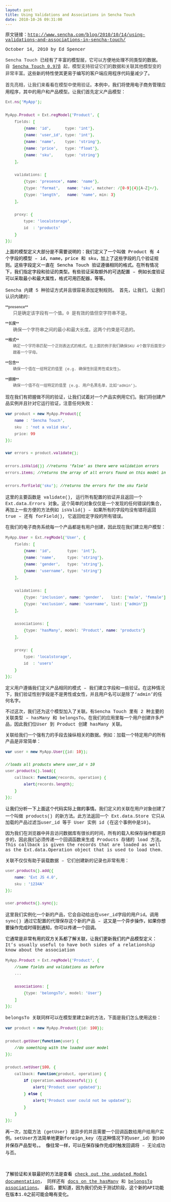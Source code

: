 ```yaml
---
layout: post
title: Using Validations and Associations in Sencha Touch
date: 2010-10-26 09:31:00
---
```

<span style="font-family: Courier;">原文链接：</span>[<span style="font-family: Courier;">http://www.sencha.com/blog/2010/10/14/using-validations-and-associations-in-sencha-touch/</span>](http://www.sencha.com/blog/2010/10/14/using-validations-and-associations-in-sencha-touch/)

<span style="font-family: Courier;">October 14, 2010 by Ed Spencer</span>

<span style="line-height: 20px; color: #333333; font-family: Courier;">Sencha Touch&nbsp;</span><span style="font-family: Courier;">已经有了丰富的模型层，它可以方便地处理不同类型的数据。</span><span style="line-height: 20px; color: #333333; font-family: Courier;">自&nbsp;[<span style="font-family: Courier;">Sencha Touch 0.97β</span>](http://www.sencha.com/products/touch/)&nbsp;</span><span style="line-height: 20px; color: #333333; font-family: Courier;">起，模型支持验证它们的数据和关联其他模型变的非常丰</span><span style="line-height: 20px; color: #333333; font-family: Courier;">富。</span><span style="font-family: Courier;">这些新的特性使其更易于编写的</span><span style="font-family: Courier;">客户端应用程序</span><span style="font-family: Courier;">代码量减少了。</span>

<div style="padding: 0px; margin: 0px;" class="entry">

<span style="color: #333333; font-family: Courier;" face="Courier" color="#333333"><span style="line-height: 20px; font-family: Courier;">首先亮相，让我们来看看在模型中</span></span><span style="line-height: 20px; color: #333333; font-family: Courier;">使用</span><span style="color: #333333; font-family: Courier;" face="Courier" color="#333333"><span style="line-height: 20px; font-family: Courier;">验证。</span></span><span>本例中，我们将使用电子商务管理应用程序，其中的用户和产品模型。让我们首先定义产品模型：</span>

<div style="color: #555555; font-family: Helvetica, Arial, Verdana, Geneva, sans-serif; font-size: 12px; line-height: 20px; padding: 0px; margin: 0px;" class="wp_syntax">
<div style="padding: 0px; margin: 0px;" class="code">
<pre class="javascript"><span style="font-family: Courier;">Ext.</span><span style="color: #660066; font-family: Courier;">ns</span><span style="color: #009900; font-family: Courier;">(</span><span style="color: #3366cc; font-family: Courier;">'MyApp'</span><span style="color: #009900; font-family: Courier;">)</span><span style="color: #339933; font-family: Courier;">;</span><span style="font-family: Courier;">
&nbsp;
MyApp.</span><span style="color: #660066; font-family: Courier;">Product</span> <span style="color: #339933; font-family: Courier;">=</span><span style="font-family: Courier;"> Ext.</span><span style="color: #660066; font-family: Courier;">regModel</span><span style="color: #009900; font-family: Courier;">(</span><span style="color: #3366cc; font-family: Courier;">'Product'</span><span style="color: #339933; font-family: Courier;">,</span> <span style="color: #009900; font-family: Courier;">{</span><span style="font-family: Courier;">
    fields</span><span style="color: #339933; font-family: Courier;">:</span> <span style="color: #009900; font-family: Courier;">[</span>
        <span style="color: #009900; font-family: Courier;">{</span><span style="color: #000066; font-family: Courier;">name</span><span style="color: #339933; font-family: Courier;">:</span> <span style="color: #3366cc; font-family: Courier;">'id'</span><span style="color: #339933; font-family: Courier;">,</span><span style="font-family: Courier;">      type</span><span style="color: #339933; font-family: Courier;">:</span> <span style="color: #3366cc; font-family: Courier;">'int'</span><span style="color: #009900; font-family: Courier;">}</span><span style="color: #339933; font-family: Courier;">,</span>
        <span style="color: #009900; font-family: Courier;">{</span><span style="color: #000066; font-family: Courier;">name</span><span style="color: #339933; font-family: Courier;">:</span> <span style="color: #3366cc; font-family: Courier;">'user_id'</span><span style="color: #339933; font-family: Courier;">,</span><span style="font-family: Courier;"> type</span><span style="color: #339933; font-family: Courier;">:</span> <span style="color: #3366cc; font-family: Courier;">'int'</span><span style="color: #009900; font-family: Courier;">}</span><span style="color: #339933; font-family: Courier;">,</span>
        <span style="color: #009900; font-family: Courier;">{</span><span style="color: #000066; font-family: Courier;">name</span><span style="color: #339933; font-family: Courier;">:</span> <span style="color: #3366cc; font-family: Courier;">'name'</span><span style="color: #339933; font-family: Courier;">,</span><span style="font-family: Courier;">    type</span><span style="color: #339933; font-family: Courier;">:</span> <span style="color: #3366cc; font-family: Courier;">'string'</span><span style="color: #009900; font-family: Courier;">}</span><span style="color: #339933; font-family: Courier;">,</span>
        <span style="color: #009900; font-family: Courier;">{</span><span style="color: #000066; font-family: Courier;">name</span><span style="color: #339933; font-family: Courier;">:</span> <span style="color: #3366cc; font-family: Courier;">'price'</span><span style="color: #339933; font-family: Courier;">,</span><span style="font-family: Courier;">   type</span><span style="color: #339933; font-family: Courier;">:</span> <span style="color: #3366cc; font-family: Courier;">'float'</span><span style="color: #009900; font-family: Courier;">}</span><span style="color: #339933; font-family: Courier;">,</span>
        <span style="color: #009900; font-family: Courier;">{</span><span style="color: #000066; font-family: Courier;">name</span><span style="color: #339933; font-family: Courier;">:</span> <span style="color: #3366cc; font-family: Courier;">'sku'</span><span style="color: #339933; font-family: Courier;">,</span><span style="font-family: Courier;">     type</span><span style="color: #339933; font-family: Courier;">:</span> <span style="color: #3366cc; font-family: Courier;">'string'</span><span style="color: #009900; font-family: Courier;">}</span>
    <span style="color: #009900; font-family: Courier;">]</span><span style="color: #339933; font-family: Courier;">,</span><span style="font-family: Courier;">
&nbsp;
    validations</span><span style="color: #339933; font-family: Courier;">:</span> <span style="color: #009900; font-family: Courier;">[</span>
        <span style="color: #009900; font-family: Courier;">{</span><span style="font-family: Courier;">type</span><span style="color: #339933; font-family: Courier;">:</span> <span style="color: #3366cc; font-family: Courier;">'presence'</span><span style="color: #339933; font-family: Courier;">,</span> <span style="color: #000066; font-family: Courier;">name</span><span style="color: #339933; font-family: Courier;">:</span> <span style="color: #3366cc; font-family: Courier;">'name'</span><span style="color: #009900; font-family: Courier;">}</span><span style="color: #339933; font-family: Courier;">,</span>
        <span style="color: #009900; font-family: Courier;">{</span><span style="font-family: Courier;">type</span><span style="color: #339933; font-family: Courier;">:</span> <span style="color: #3366cc; font-family: Courier;">'format'</span><span style="color: #339933; font-family: Courier;">,</span>   <span style="color: #000066; font-family: Courier;">name</span><span style="color: #339933; font-family: Courier;">:</span> <span style="color: #3366cc; font-family: Courier;">'sku'</span><span style="color: #339933; font-family: Courier;">,</span><span style="font-family: Courier;"> matcher</span><span style="color: #339933; font-family: Courier;">:</span> <span style="color: #339933; font-family: Courier;">/</span><span style="color: #009900; font-family: Courier;">[</span><span style="color: #cc0000; font-family: Courier;">0</span><span style="color: #339933; font-family: Courier;">-</span><span style="color: #cc0000; font-family: Courier;">9</span><span style="color: #009900; font-family: Courier;">]</span><span style="color: #009900; font-family: Courier;">{</span><span style="color: #cc0000; font-family: Courier;">4</span><span style="color: #009900; font-family: Courier;">}</span><span style="color: #009900; font-family: Courier;">[</span><span style="font-family: Courier;">A</span><span style="color: #339933; font-family: Courier;">-</span><span style="font-family: Courier;">Z</span><span style="color: #009900; font-family: Courier;">]</span><span style="color: #339933; font-family: Courier;">+/</span><span style="color: #009900; font-family: Courier;">}</span><span style="color: #339933; font-family: Courier;">,</span>
        <span style="color: #009900; font-family: Courier;">{</span><span style="font-family: Courier;">type</span><span style="color: #339933; font-family: Courier;">:</span> <span style="color: #3366cc; font-family: Courier;">'length'</span><span style="color: #339933; font-family: Courier;">,</span>   <span style="color: #000066; font-family: Courier;">name</span><span style="color: #339933; font-family: Courier;">:</span> <span style="color: #3366cc; font-family: Courier;">'name'</span><span style="color: #339933; font-family: Courier;">,</span><span style="font-family: Courier;"> min</span><span style="color: #339933; font-family: Courier;">:</span> <span style="color: #cc0000; font-family: Courier;">3</span><span style="color: #009900; font-family: Courier;">}</span>
    <span style="color: #009900; font-family: Courier;">]</span><span style="color: #339933; font-family: Courier;">,</span><span style="font-family: Courier;">
&nbsp;
    proxy</span><span style="color: #339933; font-family: Courier;">:</span> <span style="color: #009900; font-family: Courier;">{</span><span style="font-family: Courier;">
        type</span><span style="color: #339933; font-family: Courier;">:</span> <span style="color: #3366cc; font-family: Courier;">'localstorage'</span><span style="color: #339933; font-family: Courier;">,</span><span style="font-family: Courier;">
        id  </span><span style="color: #339933; font-family: Courier;">:</span> <span style="color: #3366cc; font-family: Courier;">'products'</span>
    <span style="color: #009900; font-family: Courier;">}</span>
<span style="color: #009900; font-family: Courier;">}</span><span style="color: #009900; font-family: Courier;">)</span><span style="color: #339933; font-family: Courier;">;</span></pre>
</div>
</div>

<span style="color: #000000; font-family: verdana, 'courier new'; line-height: 21px; font-size: 14px;"><span style="font-family: Courier;">上面的模型定义大部分是不需要说明的：我们定义了一个叫做 Product 有 4 个字段的模型 – id，name，price 和 sku，加上了这些字段的几个验证规则。这些字段定义一直在&nbsp;</span><span style="font-family: Courier;">Sencha Touch&nbsp;</span><span style="font-family: Courier;">验证遵循相同的格式。在所有情况下</span><span style="color: #000000; font-family: Courier; line-height: 21px;">，我们指定字段和验证的类型。有些验证采取额外的</span><span style="color: #000000; font-family: Courier; line-height: 21px;">可选配置</span><span style="color: #000000; font-family: Courier; line-height: 21px;"> – 例如长度验证可以采取最小和最大属性，格式可用匹配器，等等。</span></span>

<span style="font-family: Courier;">Sencha&nbsp;内建&nbsp;5 种验证方式并且很容易添加定制规则。 首先，让我们, 让我们认识内建的:</span>

<dl style="margin-top: 0px; margin-right: 0px; margin-bottom: 1em; margin-left: 0px; padding: 0px;"><dt style="font-weight: bold !important; color: #555555; font-family: Helvetica, Arial, Verdana, Geneva, sans-serif; font-size: 12px; line-height: 20px; padding: 0px; margin: 0px;">**presence**</dt><dd style="margin-top: 0px; margin-right: 0px; margin-bottom: 12px; margin-left: 24px; padding: 0px;"><span style="color: #555555; font-family: Courier;" face="Courier" color="#555555"><span style="line-height: 20px;">只是确定该字段有一个值。</span></span><span style="font-family: Courier; line-height: 20px; color: #555555;">0 是有效的值但空字符串不是。</span></dd><dt style="font-weight: bold !important; color: #555555; font-family: Helvetica, Arial, Verdana, Geneva, sans-serif; font-size: 12px; line-height: 20px; padding: 0px; margin: 0px;">**长度**</dt><dd style="margin-top: 0px; margin-right: 0px; margin-bottom: 12px; margin-left: 24px; padding: 0px;"><span style="color: #555555; font-family: Courier;" face="Courier" color="#555555"><span style="line-height: 20px;">确保一个字符串之间的最小和最大长度。这两个约束是可选的。</span></span></dd><dt style="font-weight: bold !important; color: #555555; font-family: Helvetica, Arial, Verdana, Geneva, sans-serif; font-size: 12px; line-height: 20px; padding: 0px; margin: 0px;">**格式**</dt><dd style="margin-top: 0px; margin-right: 0px; margin-bottom: 12px; margin-left: 24px; color: #555555; font-family: Helvetica, Arial, Verdana, Geneva, sans-serif; font-size: 12px; line-height: 20px; padding: 0px;"><span style="font-family: Courier;">确定一个字符串匹配一个正则表达式的格式。在上面的例子我们确保SKU 4个数字后面至少跟着一个字母。</span></dd><dt style="font-weight: bold !important; color: #555555; font-family: Helvetica, Arial, Verdana, Geneva, sans-serif; font-size: 12px; line-height: 20px; padding: 0px; margin: 0px;">**包含**</dt><dd style="margin-top: 0px; margin-right: 0px; margin-bottom: 12px; margin-left: 24px; color: #555555; font-family: Helvetica, Arial, Verdana, Geneva, sans-serif; font-size: 12px; line-height: 20px; padding: 0px;"><span style="font-family: Courier;">确保一个值在一组特定的值里 (e.g. 确保性别是男性或女性)。</span></dd><dt style="font-weight: bold !important; color: #555555; font-family: Helvetica, Arial, Verdana, Geneva, sans-serif; font-size: 12px; line-height: 20px; padding: 0px; margin: 0px;">**排除**</dt><dd style="margin-top: 0px; margin-right: 0px; margin-bottom: 12px; margin-left: 24px; color: #555555; font-family: Helvetica, Arial, Verdana, Geneva, sans-serif; font-size: 12px; line-height: 20px; padding: 0px;"><span style="font-family: Courier;">确保一个值不在一组特定的值里 (e.g. 用户名黑名单，比如‘admin’)。</span></dd></dl>

<span style="font-family: Courier;">现在我们有把握做不同的验证，让我们试着对一个产品实例用它们。我们将创建产品实例并且针对它运行验证，注意任何失败：</span>

<div style="color: #555555; font-family: Helvetica, Arial, Verdana, Geneva, sans-serif; font-size: 12px; line-height: 20px; padding: 0px; margin: 0px;" class="wp_syntax">
<div style="padding: 0px; margin: 0px;" class="code">
<pre class="javascript"><span style="color: #003366; font-weight: bold; font-family: Courier;">var</span><span style="font-family: Courier;"> product </span><span style="color: #339933; font-family: Courier;">=</span> <span style="color: #003366; font-weight: bold; font-family: Courier;">new</span><span style="font-family: Courier;"> MyApp.</span><span style="color: #660066; font-family: Courier;">Product</span><span style="color: #009900; font-family: Courier;">(</span><span style="color: #009900; font-family: Courier;">{</span>
    <span style="color: #000066; font-family: Courier;">name</span> <span style="color: #339933; font-family: Courier;">:</span> <span style="color: #3366cc; font-family: Courier;">'Sencha Touch'</span><span style="color: #339933; font-family: Courier;">,</span><span style="font-family: Courier;">
    sku  </span><span style="color: #339933; font-family: Courier;">:</span> <span style="color: #3366cc; font-family: Courier;">'not a valid sku'</span><span style="color: #339933; font-family: Courier;">,</span><span style="font-family: Courier;">
    price</span><span style="color: #339933; font-family: Courier;">:</span> <span style="color: #cc0000; font-family: Courier;">99</span>
<span style="color: #009900; font-family: Courier;">}</span><span style="color: #009900; font-family: Courier;">)</span><span style="color: #339933; font-family: Courier;">;</span>
&nbsp;
<span style="color: #003366; font-weight: bold; font-family: Courier;">var</span><span style="font-family: Courier;"> errors </span><span style="color: #339933; font-family: Courier;">=</span><span style="font-family: Courier;"> product.</span><span style="color: #660066; font-family: Courier;">validate</span><span style="color: #009900; font-family: Courier;">(</span><span style="color: #009900; font-family: Courier;">)</span><span style="color: #339933; font-family: Courier;">;</span><span style="font-family: Courier;">
&nbsp;
errors.</span><span style="color: #660066; font-family: Courier;">isValid</span><span style="color: #009900; font-family: Courier;">(</span><span style="color: #009900; font-family: Courier;">)</span><span style="color: #009900; font-family: Courier;">)</span> <span style="color: #006600; font-style: italic; font-family: Courier;">//returns 'false' as there were validation errors</span><span style="font-family: Courier;">
errors.</span><span style="color: #660066; font-family: Courier;">items</span><span style="color: #339933; font-family: Courier;">;</span> <span style="color: #006600; font-style: italic; font-family: Courier;">//returns the array of all errors found on this model instance</span><span style="font-family: Courier;">
&nbsp;
errors.</span><span style="color: #660066; font-family: Courier;">forField</span><span style="color: #009900; font-family: Courier;">(</span><span style="color: #3366cc; font-family: Courier;">'sku'</span><span style="color: #009900; font-family: Courier;">)</span><span style="color: #339933; font-family: Courier;">;</span> <span style="color: #006600; font-style: italic; font-family: Courier;">//returns the errors for the sku field</span></pre>
</div>
</div>

<span style="font-family: Courier;">这里的主要函数是 validate(), 运行所有配置的验证并且返回一个 Ext.data.Errors 对象。这个简单的对象仅仅是一个发现的任何错误的集合，再加上一些方便的方法例如 isValid() – 如果所有的字段均没有错将返回 true – 还有 forField(), 它返回给定字段的所有错误。</span>

<span style="font-family: Courier;">在我们的电子商务系统每一个产品都是有用户创建，因此现在我们建立用户模型：</span>

<div style="color: #555555; font-family: Helvetica, Arial, Verdana, Geneva, sans-serif; font-size: 12px; line-height: 20px; padding: 0px; margin: 0px;" class="wp_syntax">
<div style="padding: 0px; margin: 0px;" class="code">
<pre class="javascript"><span style="font-family: Courier;">MyApp.</span><span style="color: #660066; font-family: Courier;">User</span> <span style="color: #339933; font-family: Courier;">=</span><span style="font-family: Courier;"> Ext.</span><span style="color: #660066; font-family: Courier;">regModel</span><span style="color: #009900; font-family: Courier;">(</span><span style="color: #3366cc; font-family: Courier;">'User'</span><span style="color: #339933; font-family: Courier;">,</span> <span style="color: #009900; font-family: Courier;">{</span><span style="font-family: Courier;">
    fields</span><span style="color: #339933; font-family: Courier;">:</span> <span style="color: #009900; font-family: Courier;">[</span>
        <span style="color: #009900; font-family: Courier;">{</span><span style="color: #000066; font-family: Courier;">name</span><span style="color: #339933; font-family: Courier;">:</span> <span style="color: #3366cc; font-family: Courier;">'id'</span><span style="color: #339933; font-family: Courier;">,</span><span style="font-family: Courier;">       type</span><span style="color: #339933; font-family: Courier;">:</span> <span style="color: #3366cc; font-family: Courier;">'int'</span><span style="color: #009900; font-family: Courier;">}</span><span style="color: #339933; font-family: Courier;">,</span>
        <span style="color: #009900; font-family: Courier;">{</span><span style="color: #000066; font-family: Courier;">name</span><span style="color: #339933; font-family: Courier;">:</span> <span style="color: #3366cc; font-family: Courier;">'name'</span><span style="color: #339933; font-family: Courier;">,</span><span id="aeaoofnhgocdbnbeljkmbjdmhbcokfdb-mousedown" style="font-family: Courier;">     type</span><span style="color: #339933; font-family: Courier;">:</span> <span style="color: #3366cc; font-family: Courier;">'string'</span><span style="color: #009900; font-family: Courier;">}</span><span style="color: #339933; font-family: Courier;">,</span>
        <span style="color: #009900; font-family: Courier;">{</span><span style="color: #000066; font-family: Courier;">name</span><span style="color: #339933; font-family: Courier;">:</span> <span style="color: #3366cc; font-family: Courier;">'gender'</span><span style="color: #339933; font-family: Courier;">,</span><span style="font-family: Courier;">   type</span><span style="color: #339933; font-family: Courier;">:</span> <span style="color: #3366cc; font-family: Courier;">'string'</span><span style="color: #009900; font-family: Courier;">}</span><span style="color: #339933; font-family: Courier;">,</span>
        <span style="color: #009900; font-family: Courier;">{</span><span style="color: #000066; font-family: Courier;">name</span><span style="color: #339933; font-family: Courier;">:</span> <span style="color: #3366cc; font-family: Courier;">'username'</span><span style="color: #339933; font-family: Courier;">,</span><span style="font-family: Courier;"> type</span><span style="color: #339933; font-family: Courier;">:</span> <span style="color: #3366cc; font-family: Courier;">'string'</span><span style="color: #009900; font-family: Courier;">}</span>
    <span style="color: #009900; font-family: Courier;">]</span><span style="color: #339933; font-family: Courier;">,</span><span style="font-family: Courier;">
&nbsp;
    validations</span><span style="color: #339933; font-family: Courier;">:</span> <span style="color: #009900; font-family: Courier;">[</span>
        <span style="color: #009900; font-family: Courier;">{</span><span style="font-family: Courier;">type</span><span style="color: #339933; font-family: Courier;">:</span> <span style="color: #3366cc; font-family: Courier;">'inclusion'</span><span style="color: #339933; font-family: Courier;">,</span> <span style="color: #000066; font-family: Courier;">name</span><span style="color: #339933; font-family: Courier;">:</span> <span style="color: #3366cc; font-family: Courier;">'gender'</span><span style="color: #339933; font-family: Courier;">,</span><span style="font-family: Courier;">   list</span><span style="color: #339933; font-family: Courier;">:</span> <span style="color: #009900; font-family: Courier;">[</span><span style="color: #3366cc; font-family: Courier;">'male'</span><span style="color: #339933; font-family: Courier;">,</span> <span style="color: #3366cc; font-family: Courier;">'female'</span><span style="color: #009900; font-family: Courier;">]</span><span style="color: #009900; font-family: Courier;">}</span><span style="color: #339933; font-family: Courier;">,</span>
        <span style="color: #009900; font-family: Courier;">{</span><span style="font-family: Courier;">type</span><span style="color: #339933; font-family: Courier;">:</span> <span style="color: #3366cc; font-family: Courier;">'exclusion'</span><span style="color: #339933; font-family: Courier;">,</span> <span style="color: #000066; font-family: Courier;">name</span><span style="color: #339933; font-family: Courier;">:</span> <span style="color: #3366cc; font-family: Courier;">'username'</span><span style="color: #339933; font-family: Courier;">,</span><span style="font-family: Courier;"> list</span><span style="color: #339933; font-family: Courier;">:</span> <span style="color: #009900; font-family: Courier;">[</span><span style="color: #3366cc; font-family: Courier;">'admin'</span><span style="color: #009900; font-family: Courier;">]</span><span style="color: #009900; font-family: Courier;">}</span>
    <span style="color: #009900; font-family: Courier;">]</span><span style="color: #339933; font-family: Courier;">,</span><span style="font-family: Courier;">
&nbsp;
    associations</span><span style="color: #339933; font-family: Courier;">:</span> <span style="color: #009900; font-family: Courier;">[</span>
        <span style="color: #009900; font-family: Courier;">{</span><span style="font-family: Courier;">type</span><span style="color: #339933; font-family: Courier;">:</span> <span style="color: #3366cc; font-family: Courier;">'hasMany'</span><span style="color: #339933; font-family: Courier;">,</span><span style="font-family: Courier;"> model</span><span style="color: #339933; font-family: Courier;">:</span> <span style="color: #3366cc; font-family: Courier;">'Product'</span><span style="color: #339933; font-family: Courier;">,</span> <span style="color: #000066; font-family: Courier;">name</span><span style="color: #339933; font-family: Courier;">:</span> <span style="color: #3366cc; font-family: Courier;">'products'</span><span style="color: #009900; font-family: Courier;">}</span>
    <span style="color: #009900; font-family: Courier;">]</span><span style="color: #339933; font-family: Courier;">,</span><span style="font-family: Courier;">
&nbsp;
    proxy</span><span style="color: #339933; font-family: Courier;">:</span> <span style="color: #009900; font-family: Courier;">{</span><span style="font-family: Courier;">
        type</span><span style="color: #339933; font-family: Courier;">:</span> <span style="color: #3366cc; font-family: Courier;">'localstorage'</span><span style="color: #339933; font-family: Courier;">,</span><span style="font-family: Courier;">
        id  </span><span style="color: #339933; font-family: Courier;">:</span> <span style="color: #3366cc; font-family: Courier;">'users'</span>
    <span style="color: #009900; font-family: Courier;">}</span>
<span style="color: #009900; font-family: Courier;">}</span><span style="color: #009900; font-family: Courier;">)</span><span style="color: #339933; font-family: Courier;">;</span></pre>
</div>
</div>

<span style="font-family: Courier;">定义用户遵循我们定义产品相同的模式 – 我们建立字段和一些验证。在这种情况下，我们验证性别字段是不是男性或女性，并且用户名可以是除了‘admin’的任何名字。</span>

<span style="font-family: Courier;">不过这次，我们还为这个模型加入了关联。有Sencha Touch 里有 2 种主要的关联类型 – hasMany 和 belongsTo。在我们的应用里每一个用户创建许多产品，因此我们位</span><span style="font-family: Courier;">User 到 Product&nbsp;</span><span style="font-family: Courier;">创建 hasMany 关联。</span>

<span style="font-family: Courier;">关联给我们一个强有力的手段去操纵相关的数据。例如：加载一个特定用户的所有产品是非常简单：</span>

<div style="color: #555555; font-family: Helvetica, Arial, Verdana, Geneva, sans-serif; font-size: 12px; line-height: 20px; padding: 0px; margin: 0px;" class="wp_syntax">
<div style="padding: 0px; margin: 0px;" class="code">
<pre class="javascript"><span style="color: #003366; font-weight: bold; font-family: Courier;">var</span><span style="font-family: Courier;"> user </span><span style="color: #339933; font-family: Courier;">=</span> <span style="color: #003366; font-weight: bold; font-family: Courier;">new</span><span style="font-family: Courier;"> MyApp.</span><span style="color: #660066; font-family: Courier;">User</span><span style="color: #009900; font-family: Courier;">(</span><span style="color: #009900; font-family: Courier;">{</span><span style="font-family: Courier;">id</span><span style="color: #339933; font-family: Courier;">:</span> <span style="color: #cc0000; font-family: Courier;">10</span><span style="color: #009900; font-family: Courier;">}</span><span style="color: #009900; font-family: Courier;">)</span><span style="color: #339933; font-family: Courier;">;</span>
&nbsp;
<span style="color: #006600; font-style: italic; font-family: Courier;">//loads all products where user_id = 10</span><span style="font-family: Courier;">
user.</span><span style="color: #660066; font-family: Courier;">products</span><span style="color: #009900; font-family: Courier;">(</span><span style="color: #009900; font-family: Courier;">)</span><span style="font-family: Courier;">.</span><span style="color: #660066; font-family: Courier;">load</span><span style="color: #009900; font-family: Courier;">(</span><span style="color: #009900; font-family: Courier;">{</span><span style="font-family: Courier;">
    callback</span><span style="color: #339933; font-family: Courier;">:</span> <span style="color: #003366; font-weight: bold; font-family: Courier;">function</span><span style="color: #009900; font-family: Courier;">(</span><span style="font-family: Courier;">records</span><span style="color: #339933; font-family: Courier;">,</span><span style="font-family: Courier;"> operation</span><span style="color: #009900; font-family: Courier;">)</span> <span style="color: #009900; font-family: Courier;">{</span>
        <span style="color: #000066; font-family: Courier;">alert</span><span style="color: #009900; font-family: Courier;">(</span><span style="font-family: Courier;">records.</span><span style="color: #660066; font-family: Courier;">length</span><span style="color: #009900; font-family: Courier;">)</span><span style="color: #339933; font-family: Courier;">;</span>
    <span style="color: #009900; font-family: Courier;">}</span>
<span style="color: #009900; font-family: Courier;">}</span><span style="color: #009900; font-family: Courier;">)</span><span style="color: #339933; font-family: Courier;">;</span></pre>
</div>
</div>

<span style="font-family: Courier;"><span style="color: #000000; font-family: verdana, 'courier new'; line-height: 21px;">让我们分析一下上面这个代码实际上做的事情。</span></span><span style="font-family: Courier;">我们定义的关联在用户对象创建了一个叫做 products() 的新方法。此方法返回一个 Ext.data.Store 它只从加载的产品过滤当user_id 等于 User 实例 id (在这个事例中是10)。</span>

<span style="font-family: Courier;">因为我们在浏览器中并且访问数据库有很长的时间，所有的载入和保存操作都是异步的，因此我们必须传递一个回调函数来生成 Products 存储的 load 方法。This callback is given the records that are loaded as well as the Ext.data.Operation object that is used to load them.</span>

<span style="font-family: Courier;">关联不仅仅有助于装载数据 – 它们创建新的记录也非常有用：</span>

<div style="color: #555555; font-family: Helvetica, Arial, Verdana, Geneva, sans-serif; font-size: 12px; line-height: 20px; padding: 0px; margin: 0px;" class="wp_syntax">
<div style="padding: 0px; margin: 0px;" class="code">
<pre class="javascript"><span style="font-family: Courier;">user.</span><span style="color: #660066; font-family: Courier;">products</span><span style="color: #009900; font-family: Courier;">(</span><span style="color: #009900; font-family: Courier;">)</span><span style="font-family: Courier;">.</span><span style="color: #660066; font-family: Courier;">add</span><span style="color: #009900; font-family: Courier;">(</span><span style="color: #009900; font-family: Courier;">{</span>
    <span style="color: #000066; font-family: Courier;">name</span><span style="color: #339933; font-family: Courier;">:</span> <span style="color: #3366cc; font-family: Courier;">'Ext JS 4.0'</span><span style="color: #339933; font-family: Courier;">,</span><span style="font-family: Courier;">
    sku </span><span style="color: #339933; font-family: Courier;">:</span> <span style="color: #3366cc; font-family: Courier;">'1234A'</span>
<span style="color: #009900; font-family: Courier;">}</span><span style="color: #009900; font-family: Courier;">)</span><span style="color: #339933; font-family: Courier;">;</span><span style="font-family: Courier;">
&nbsp;
user.</span><span style="color: #660066; font-family: Courier;">products</span><span style="color: #009900; font-family: Courier;">(</span><span style="color: #009900; font-family: Courier;">)</span><span style="font-family: Courier;">.</span><span style="color: #660066; font-family: Courier;">sync</span><span style="color: #009900; font-family: Courier;">(</span><span style="color: #009900; font-family: Courier;">)</span><span style="color: #339933; font-family: Courier;">;</span></pre>
</div>
</div>

<span style="font-family: Courier;">这里我们实例化一个新的产品，它会自动给出在user_id字段的用户id。调用 sync() 通过它配置的代理保存这个新的产品 –&nbsp;</span><span style="color: #000000; font-family: verdana, 'courier new'; line-height: 21px;">这又是一个异步操作，</span><span style="color: #000000; font-family: verdana, 'courier new'; line-height: 21px;">如果你想要操作完成时</span><span style="color: #000000; font-family: verdana, 'courier new'; line-height: 21px;">得到通知</span><span style="color: #000000; font-family: verdana, 'courier new'; line-height: 21px;">，</span><span style="color: #000000; font-family: verdana, 'courier new'; line-height: 21px;">你可以传递一个回调。</span>

<span style="font-family: Courier;"><span style="color: #000000; font-family: verdana, 'courier new'; line-height: 21px;">它通常是非常有用的</span><span style="color: #000000; font-family: verdana, 'courier new'; line-height: 21px;">双方</span><span style="color: #000000; font-family: verdana, 'courier new'; line-height: 21px;">关系都了解关联，让我们更新我们的产品模型定义：</span></span><span style="font-family: Courier;">It’s usually useful to have both sides of a relationship know about the association</span>

<div style="color: #555555; font-family: Helvetica, Arial, Verdana, Geneva, sans-serif; font-size: 12px; line-height: 20px; padding: 0px; margin: 0px;" class="wp_syntax">
<div style="padding: 0px; margin: 0px;" class="code">
<pre class="javascript"><span style="font-family: Courier;">MyApp.</span><span style="color: #660066; font-family: Courier;">Product</span> <span style="color: #339933; font-family: Courier;">=</span><span style="font-family: Courier;"> Ext.</span><span style="color: #660066; font-family: Courier;">regModel</span><span style="color: #009900; font-family: Courier;">(</span><span style="color: #3366cc; font-family: Courier;">'Product'</span><span style="color: #339933; font-family: Courier;">,</span> <span style="color: #009900; font-family: Courier;">{</span>
    <span style="color: #006600; font-style: italic; font-family: Courier;">//same fields and validations as before</span><span style="font-family: Courier;">
    ...
&nbsp;
    </span><span style="color: #660066; font-family: Courier;">associations</span><span style="color: #339933; font-family: Courier;">:</span> <span style="color: #009900; font-family: Courier;">[</span>
        <span style="color: #009900; font-family: Courier;">{</span><span style="font-family: Courier;">type</span><span style="color: #339933; font-family: Courier;">:</span> <span style="color: #3366cc; font-family: Courier;">'belongsTo'</span><span style="color: #339933; font-family: Courier;">,</span><span style="font-family: Courier;"> model</span><span style="color: #339933; font-family: Courier;">:</span> <span style="color: #3366cc; font-family: Courier;">'User'</span><span style="color: #009900; font-family: Courier;">}</span>
    <span style="color: #009900; font-family: Courier;">]</span>
<span style="color: #009900; font-family: Courier;">}</span><span style="color: #009900; font-family: Courier;">)</span><span style="color: #339933; font-family: Courier;">;</span></pre>
</div>
</div>

<span style="font-family: Courier;">belongsTo 关联同样可以在模型里建立新的方法，下面是我们怎么使用这些：</span>

<div style="color: #555555; font-family: Helvetica, Arial, Verdana, Geneva, sans-serif; font-size: 12px; line-height: 20px; padding: 0px; margin: 0px;" class="wp_syntax">
<div style="padding: 0px; margin: 0px;" class="code">
<pre class="javascript"><span style="color: #003366; font-weight: bold; font-family: Courier;">var</span><span style="font-family: Courier;"> product </span><span style="color: #339933; font-family: Courier;">=</span> <span style="color: #003366; font-weight: bold; font-family: Courier;">new</span><span style="font-family: Courier;"> MyApp.</span><span style="color: #660066; font-family: Courier;">Product</span><span style="color: #009900; font-family: Courier;">(</span><span style="color: #009900; font-family: Courier;">{</span><span style="font-family: Courier;">id</span><span style="color: #339933; font-family: Courier;">:</span> <span style="color: #cc0000; font-family: Courier;">100</span><span style="color: #009900; font-family: Courier;">}</span><span style="color: #009900; font-family: Courier;">)</span><span style="color: #339933; font-family: Courier;">;</span><span style="font-family: Courier;">
&nbsp;
product.</span><span style="color: #660066; font-family: Courier;">getUser</span><span style="color: #009900; font-family: Courier;">(</span><span style="color: #003366; font-weight: bold; font-family: Courier;">function</span><span style="color: #009900; font-family: Courier;">(</span><span style="font-family: Courier;">user</span><span style="color: #009900; font-family: Courier;">)</span> <span style="color: #009900; font-family: Courier;">{</span>
    <span style="color: #006600; font-style: italic; font-family: Courier;">//do something with the loaded user model</span>
<span style="color: #009900; font-family: Courier;">}</span><span style="color: #009900; font-family: Courier;">)</span><span style="color: #339933; font-family: Courier;">;</span><span style="font-family: Courier;">
&nbsp;
product.</span><span style="color: #660066; font-family: Courier;">setUser</span><span style="color: #009900; font-family: Courier;">(</span><span style="color: #cc0000; font-family: Courier;">100</span><span style="color: #339933; font-family: Courier;">,</span> <span style="color: #009900; font-family: Courier;">{</span><span style="font-family: Courier;">
    callback</span><span style="color: #339933; font-family: Courier;">:</span> <span style="color: #003366; font-weight: bold; font-family: Courier;">function</span><span style="color: #009900; font-family: Courier;">(</span><span style="font-family: Courier;">product</span><span style="color: #339933; font-family: Courier;">,</span><span style="font-family: Courier;"> operation</span><span style="color: #009900; font-family: Courier;">)</span> <span style="color: #009900; font-family: Courier;">{</span>
        <span style="color: #000066; font-weight: bold; font-family: Courier;">if</span> <span style="color: #009900; font-family: Courier;">(</span><span style="font-family: Courier;">operation.</span><span style="color: #660066; font-family: Courier;">wasSuccessful</span><span style="color: #009900; font-family: Courier;">(</span><span style="color: #009900; font-family: Courier;">)</span><span style="color: #009900; font-family: Courier;">)</span> <span style="color: #009900; font-family: Courier;">{</span>
            <span style="color: #000066; font-family: Courier;">alert</span><span style="color: #009900; font-family: Courier;">(</span><span style="color: #3366cc; font-family: Courier;">'Product user updated'</span><span style="color: #009900; font-family: Courier;">)</span><span style="color: #339933; font-family: Courier;">;</span>
        <span style="color: #009900; font-family: Courier;">}</span> <span style="color: #000066; font-weight: bold; font-family: Courier;">else</span> <span style="color: #009900; font-family: Courier;">{</span>
            <span style="color: #000066; font-family: Courier;">alert</span><span style="color: #009900; font-family: Courier;">(</span><span style="color: #3366cc; font-family: Courier;">'Product user could not be updated'</span><span style="color: #009900; font-family: Courier;">)</span><span style="color: #339933; font-family: Courier;">;</span>
        <span style="color: #009900; font-family: Courier;">}</span>
    <span style="color: #009900; font-family: Courier;">}</span>
<span style="color: #009900; font-family: Courier;">}</span><span style="color: #009900; font-family: Courier;">)</span><span style="color: #339933; font-family: Courier;">;</span></pre>
</div>
</div>

<span style="font-family: Courier;">再一次，加载方法 (getUser) 是异步的并且需要一个回调函数给用户给用户实例。</span><span style="color: #000000; font-family: verdana, 'courier new'; line-height: 21px;">setUser方法简单地更新foreign_key（在这种情况下的user_id）到100并保存产品型号。。</span><span style="font-family: Courier;">&nbsp;</span><span style="color: #000000; font-family: verdana, 'courier new'; line-height: 21px;">像往常一样，可以在保存操作</span><span style="color: #000000; font-family: verdana, 'courier new'; line-height: 21px;">完成</span><span style="color: #000000; font-family: verdana, 'courier new'; line-height: 21px;">时触发</span><span style="color: #000000; font-family: verdana, 'courier new'; line-height: 21px;">回调将&nbsp;</span><span style="font-family: Courier;">– 无论成功与否。</span>

<span style="font-family: Courier;" face="Courier"><span style="color: #000000; line-height: 21px; font-size: 14px;">&nbsp;</span></span>

<span style="font-family: Courier;"><span style="color: #000000; font-family: verdana, 'courier new'; line-height: 21px;">了解验证和关联</span><span style="color: #000000; font-family: verdana, 'courier new'; line-height: 21px;">最好的方法是查看</span>&nbsp;</span>[<span style="font-family: Courier;">check out the updated Model documentation</span>](http://dev.sencha.com/deploy/touch/docs/?class=Ext.data.Model)<span style="font-family: Courier;">， 同样还有&nbsp;</span>[<span style="font-family: Courier;">docs on the hasMany</span>](http://dev.sencha.com/deploy/touch/docs/?class=Ext.data.HasManyAssociation)<span style="font-family: Courier;">&nbsp;和&nbsp;</span>[<span style="font-family: Courier;">belongsTo associations</span>](http://dev.sencha.com/deploy/touch/docs/?class=Ext.data.BelongsToAssociation)<span style="font-family: Courier;">。&nbsp;</span><span style="color: #000000; font-family: verdana, 'courier new'; line-height: 21px;">最后，要知道，因为我们仍处于测试阶段，这个新的API功能在版本1.0之前</span><span style="color: #000000; font-family: verdana, 'courier new'; line-height: 21px;">可能会略有变化</span><span style="color: #000000; font-family: verdana, 'courier new'; line-height: 21px;">。</span>

</div>

<span style="font-family: Courier;" face="Courier"><span style="line-height: 18px;">
</span></span>